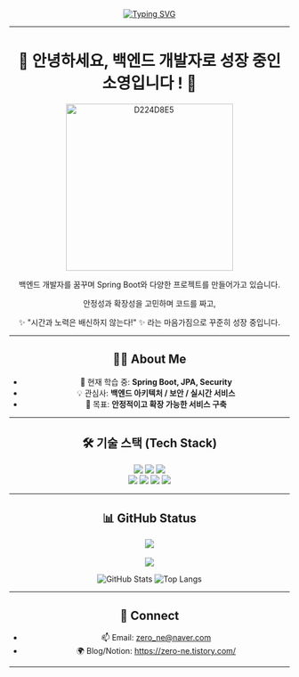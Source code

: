 <div align="center">
  <a href="https://github.com/zerone1202">
    <img src="https://readme-typing-svg.herokuapp.com?font=Fira+Code&size=30&pause=1000&color=FFC0CB&center=true&vCenter=true&width=500&lines=Welcome+to+ZERONE's+Profile!;Backend+Developer+🚀;I+build+scalable+services." alt="Typing SVG" />
  </a>
</div>




---
<div align="center">

#  🎀 안녕하세요, 백엔드 개발자로 성장 중인 소영입니다 ! 🎀
<img src="https://github.com/user-attachments/assets/166c77df-5778-4ef3-9b05-920481411268" alt="D224D8E5" width="300"/>
<p>백엔드 개발자를 꿈꾸며 Spring Boot와 다양한 프로젝트를 만들어가고 있습니다.

안정성과 확장성을 고민하며 코드를 짜고,  

✨ "시간과 노력은 배신하지 않는다!" ✨ 라는 마음가짐으로 꾸준히 성장 중입니다.</p>

---

## 🧑‍💻 About Me
- 🌱 현재 학습 중: **Spring Boot, JPA, Security**
- 💡 관심사: **백엔드 아키텍처 / 보안 / 실시간 서비스**
- 🎯 목표: **안정적이고 확장 가능한 서비스 구축**

---

## 🛠️ 기술 스택 (Tech Stack)

<div align="center">
  <img src="https://img.shields.io/badge/Java-007396?style=for-the-badge&logo=java&logoColor=white"/>
  <img src="https://img.shields.io/badge/Spring Boot-6DB33F?style=for-the-badge&logo=springboot&logoColor=white"/>
  <img src="https://img.shields.io/badge/Spring Security-6DB33F?style=for-the-badge&logo=springsecurity&logoColor=white"/>
  <br/>
  <img src="https://img.shields.io/badge/JPA(Hibernate)-59666C?style=for-the-badge&logo=hibernate&logoColor=white"/>
  <img src="https://img.shields.io/badge/MySQL-4479A1?style=for-the-badge&logo=mysql&logoColor=white"/>
  <img src="https://img.shields.io/badge/Git-F05032?style=for-the-badge&logo=git&logoColor=white"/>
  <img src="https://img.shields.io/badge/GitHub-181717?style=for-the-badge&logo=github&logoColor=white"/>
</div>

---
## 📊 GitHub Status

<div align="center">
  <img src="https://github-profile-trophy.vercel.app/?username=zerone1202&theme=tokyonight&column=6&margin-w=15&margin-h=15" />
  <br/><br/>

<img src="https://github-readme-streak-stats.herokuapp.com/?user=zerone1202&theme=tokyonight&hide_border=true" />
  <br/>

![GitHub Stats](https://github-readme-stats.vercel.app/api?username=zerone1202&show_icons=true&theme=tokyonight)
![Top Langs](https://github-readme-stats.vercel.app/api/top-langs/?username=zerone1202&layout=compact&theme=tokyonight)

---

## 🔗 Connect
- 📫 Email: zero_ne@naver.com
- 🌍 Blog/Notion: https://zero-ne.tistory.com/

---


